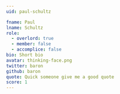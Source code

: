 ```yaml
---
uid: paul-schultz

fname: Paul
lname: Schultz
role:
  - overlord: true
  - member: false
  - accomplice: false
bio: Short bio
avatar: thinking-face.png
twitter: baron
github: baron
quote: Quick someone give me a good quote
score: 1
---
```

